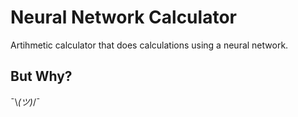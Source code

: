 # Neural Network Calculator

Artihmetic calculator that does calculations using a neural network.

## But Why?

¯\\_(ツ)_/¯
